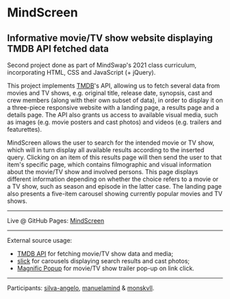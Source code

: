 # MindScreen

## Informative movie/TV show website displaying TMDB API fetched data

Second project done as part of MindSwap's 2021 class curriculum, incorporating HTML, CSS and JavaScript (+ jQuery).

This project implements [TMDB](https://developers.themoviedb.org/3)'s API, allowing us to fetch several data from movies and TV shows, e.g. original title, release date, synopsis, cast and crew members (along with their own subset of data), in order to display it on a three-piece responsive website with a landing page, a results page and a details page.
The API also grants us access to available visual media, such as images (e.g. movie posters and cast photos) and videos (e.g. trailers and featurettes).

MindScreen allows the user to search for the intended movie or TV show, which will in turn display all available results according to the inserted query. Clicking on an item of this results page will then send the user to that item's specific page, which contains filmographic and visual information about the movie/TV show and involved persons. This page displays different information depending on whether the choice refers to a movie or a TV show, such as season and episode in the latter case. 
The landing page also presents a five-item carousel showing currently popular movies and TV shows.
- - - - -
Live @ GitHub Pages: [MindScreen](https://silva-angelo.github.io/mind-screen/views/index.html)
- - - - -
External source usage:
- [TMDB API](https://developers.themoviedb.org/3) for fetching movie/TV show data and media;
- [slick](https://kenwheeler.github.io/slick/) for carousels displaying search results and cast photos;
- [Magnific Popup](https://dimsemenov.com/plugins/magnific-popup/) for movie/TV show trailer pop-up on link click.
- - - - - 
Participants: [silva-angelo](https://github.com/silva-angelo), 	[manuelamind](https://github.com/manuelamind) & [monskvll](https://github.com/monskvll).
